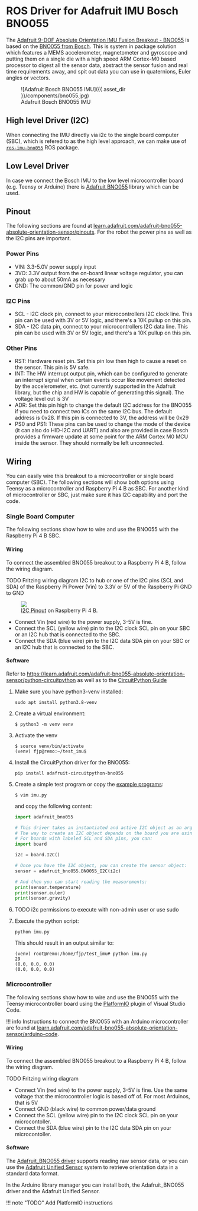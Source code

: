 # ROS Driver for Adafruit IMU Bosch BNO055

The [Adafruit 9-DOF Absolute Orientation IMU Fusion Breakout - BNO055](https://www.adafruit.com/product/2472) is based on
the [BNO055 from Bosch](https://www.bosch-sensortec.com/products/smart-sensors/bno055/). This is system in package solution which features a MEMS accelerometer,
magnetometer and gyroscope and putting them on a single die with a high speed ARM Cortex-M0 based processor to digest all the sensor data,
abstract the sensor fusion and real time requirements away, and spit out data you can use in quaternions, Euler angles or vectors.

<figure markdown>
  ![Adafruit Bosch BNO055 IMU]({{ asset_dir }}/components/bno055.jpg)
  <figcaption>Adafruit Bosch BNO055 IMU</figcaption>
</figure>

## High level Driver (I2C)

When connecting the IMU directly via i2c to the single board computer (SBC), which is refered to as the high level approach, we can make use of
[`ros-imu-bno055`](https://github.com/dheera/ros-imu-bno055) ROS package.


## Low Level Driver

In case we connect the Bosch IMU to the low level microcontroller board (e.g. Teensy or Arduino) there is
[Adafruit BNO055](https://github.com/adafruit/Adafruit_BNO055) library which can be used.


## Pinout

The following sections are found at [learn.adafruit.com/adafruit-bno055-absolute-orientation-sensor/pinouts](https://learn.adafruit.com/adafruit-bno055-absolute-orientation-sensor/pinouts). For the robot the power pins as well as the I2C pins are important.

### Power Pins

- VIN: 3.3-5.0V power supply input
- 3VO: 3.3V output from the on-board linear voltage regulator, you can grab up to about 50mA as necessary
- GND: The common/GND pin for power and logic

### I2C Pins

- SCL - I2C clock pin, connect to your microcontrollers I2C clock line. This pin can be used with 3V or 5V logic, and there's a 10K pullup on this pin.
- SDA - I2C data pin, connect to your microcontrollers I2C data line. This pin can be used with 3V or 5V logic, and there's a 10K pullup on this pin.

### Other Pins

- RST: Hardware reset pin. Set this pin low then high to cause a reset on the sensor. This pin is 5V safe.
- INT: The HW interrupt output pin, which can be configured to generate an interrupt signal when certain events occur like movement detected by the accelerometer, etc. (not currently supported in the Adafruit library, but the chip and HW is capable of generating this signal). The voltage level out is 3V
- ADR: Set this pin high to change the default I2C address for the BNO055 if you need to connect two ICs on the same I2C bus. The default address is 0x28. If this pin is connected to 3V, the address will be 0x29
- PS0 and PS1: These pins can be used to change the mode of the device (it can also do HID-I2C and UART) and also are provided in case Bosch provides a firmware update at some point for the ARM Cortex M0 MCU inside the sensor. They should normally be left unconnected.


## Wiring

You can easily wire this breakout to a microcontroller or single board computer (SBC). 
The following sections will show both options using Teensy as a microcontroller and
Raspberry Pi 4 B as SBC. For another kind of microcontroller or SBC, just make sure it has I2C capability and port the code.

### Single Board Computer

The following sections show how to wire and use the BNO055 with the Raspberry Pi 4 B SBC.

#### Wiring

To connect the assembled BNO055 breakout to a Raspberry Pi 4 B, follow the wiring diagram.

TODO Fritzing wiring diagram
I2C to hub or one of the I2C pins (SCL and SDA) of the Raspberry Pi 
Power (Vin) to 3.3V or 5V of the Raspberry Pi
GND to GND

<figure>
    <a href="{{ asset_dir }}/hardware/i2c-rpi-pinout.png"><img src="{{ asset_dir }}/hardware/i2c-rpi-pinout.png"></a>
    <figcaption><a href="https://pinout.xyz/pinout/i2c" title="I2C Pinout">I2C Pinout</a> on Raspberry Pi 4 B.</figcaption>
</figure>

- Connect Vin (red wire) to the power supply, 3-5V is fine.
- Connect the SCL (yellow wire) pin to the I2C clock SCL pin on your SBC or an I2C hub that is connected to the SBC.
- Connect the SDA (blue wire) pin to the I2C data SDA pin on your SBC or an I2C hub that is connected to the SBC.

#### Software

Refer to https://learn.adafruit.com/adafruit-bno055-absolute-orientation-sensor/python-circuitpython
as well as to the [CircuitPython Guide](https://learn.adafruit.com/circuitpython-essentials/circuitpython-essentials)

1. Make sure you have python3-venv installed:

    ```console
    sudo apt install python3.8-venv
    ```
   
2. Create a virtual environment:

     ```console
     $ python3 -m venv venv
     ```
    
3. Activate the venv

    ```console
    $ source venv/bin/activate
    (venv) fjp@remo:~/test_imu$
    ```

4. Install the CircuitPython driver for the BNO055:

    ```console
    pip install adafruit-circuitpython-bno055
    ```
    
5. Create a simple test program or copy the [example programs](https://github.com/adafruit/Adafruit_CircuitPython_BNO055/tree/main/examples):

    ```console
    $ vim imu.py
    ```
    
    and copy the following content:
    
    ```python
    import adafruit_bno055

    # This driver takes an instantiated and active I2C object as an argument to its constructor.
    # The way to create an I2C object depends on the board you are using.
    # For boards with labeled SCL and SDA pins, you can:
    import board

    i2c = board.I2C()

    # Once you have the I2C object, you can create the sensor object:
    sensor = adafruit_bno055.BNO055_I2C(i2c)

    # And then you can start reading the measurements:
    print(sensor.temperature)
    print(sensor.euler)
    print(sensor.gravity)
    ```
    
6. TODO i2c permissions to execute with non-admin user or use sudo
7. Execute the python script:

    ```console
    python imu.py
    ```
    
    This should result in an output similar to:
    
    ```console
    (venv) root@remo:/home/fjp/test_imu# python imu.py
    29
    (8.0, 0.0, 0.0)
    (0.0, 0.0, 0.0)
    ```

### Microcontroller

The following sections show how to wire and use the BNO055 with the Teensy microcontroller board using 
the [PlatformIO](https://platformio.org/) plugin of Visual Studio Code.

!!! info
    Instructions to connect the BNO055 with an Arduino microcontroller are found at 
    [learn.adafruit.com/adafruit-bno055-absolute-orientation-sensor/arduino-code](https://learn.adafruit.com/adafruit-bno055-absolute-orientation-sensor/arduino-code).

#### Wiring

To connect the assembled BNO055 breakout to a Raspberry Pi 4 B, follow the wiring diagram.

TODO Fritzing wiring diagram

- Connect Vin (red wire) to the power supply, 3-5V is fine. Use the same voltage that the microcontroller logic is based off of. For most Arduinos, that is 5V
- Connect GND (black wire) to common power/data ground
- Connect the SCL (yellow wire) pin to the I2C clock SCL pin on your microcontoller.
- Connect the SDA (blue wire) pin to the I2C data SDA pin on your microcontoller.

#### Software

The [Adafruit_BNO055 driver](https://github.com/adafruit/Adafruit_BNO055) supports reading raw sensor data,
or you can use the [Adafruit Unified Sensor](https://learn.adafruit.com/using-the-adafruit-unified-sensor-driver/introduction) system to retrieve orientation data in a standard data format.

In the Arduino library manager you can install both, the Adafruit_BNO055 driver and the Adafruit Unified Sensor.

!!! note "TODO"
    Add PlatformIO instructions
